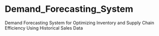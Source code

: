 # Demand_Forecasting_System
Demand Forecasting System for Optimizing Inventory and Supply Chain Efficiency Using Historical Sales Data
